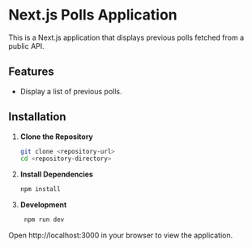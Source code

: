 # Next.js Polls Application

This is a Next.js application that displays previous polls fetched from a public API.

## Features

- Display a list of previous polls.


## Installation

1. **Clone the Repository**

   ```bash
   git clone <repository-url>
   cd <repository-directory>

2. **Install Dependencies**

   ```bash
   npm install
3. **Development**
   ```bash
    npm run dev
Open http://localhost:3000 in your browser to view the application.

